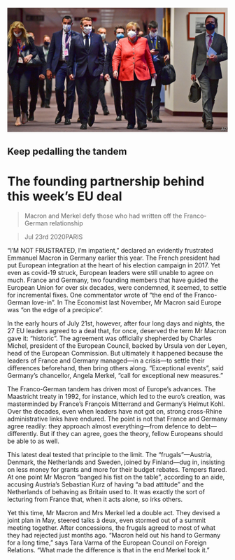 ![](./images/20200725_EUP001.jpg)

## Keep pedalling the tandem

# The founding partnership behind this week’s EU deal

> Macron and Merkel defy those who had written off the Franco-German relationship

> Jul 23rd 2020PARIS

“I’M NOT FRUSTRATED, I’m impatient,” declared an evidently frustrated Emmanuel Macron in Germany earlier this year. The French president had put European integration at the heart of his election campaign in 2017. Yet even as covid-19 struck, European leaders were still unable to agree on much. France and Germany, two founding members that have guided the European Union for over six decades, were condemned, it seemed, to settle for incremental fixes. One commentator wrote of “the end of the Franco-German love-in”. In The Economist last November, Mr Macron said Europe was “on the edge of a precipice”.

In the early hours of July 21st, however, after four long days and nights, the 27 EU leaders agreed to a deal that, for once, deserved the term Mr Macron gave it: “historic”. The agreement was officially shepherded by Charles Michel, president of the European Council, backed by Ursula von der Leyen, head of the European Commission. But ultimately it happened because the leaders of France and Germany managed—in a crisis—to settle their differences beforehand, then bring others along. “Exceptional events”, said Germany’s chancellor, Angela Merkel, “call for exceptional new measures.”

The Franco-German tandem has driven most of Europe’s advances. The Maastricht treaty in 1992, for instance, which led to the euro’s creation, was masterminded by France’s François Mitterrand and Germany’s Helmut Kohl. Over the decades, even when leaders have not got on, strong cross-Rhine administrative links have endured. The point is not that France and Germany agree readily: they approach almost everything—from defence to debt—differently. But if they can agree, goes the theory, fellow Europeans should be able to as well.

This latest deal tested that principle to the limit. The “frugals”—Austria, Denmark, the Netherlands and Sweden, joined by Finland—dug in, insisting on less money for grants and more for their budget rebates. Tempers flared. At one point Mr Macron “banged his fist on the table”, according to an aide, accusing Austria’s Sebastian Kurz of having “a bad attitude” and the Netherlands of behaving as Britain used to. It was exactly the sort of lecturing from France that, when it acts alone, so irks others.

Yet this time, Mr Macron and Mrs Merkel led a double act. They devised a joint plan in May, steered talks à deux, even stormed out of a summit meeting together. After concessions, the frugals agreed to most of what they had rejected just months ago. “Macron held out his hand to Germany for a long time,” says Tara Varma of the European Council on Foreign Relations. “What made the difference is that in the end Merkel took it.”